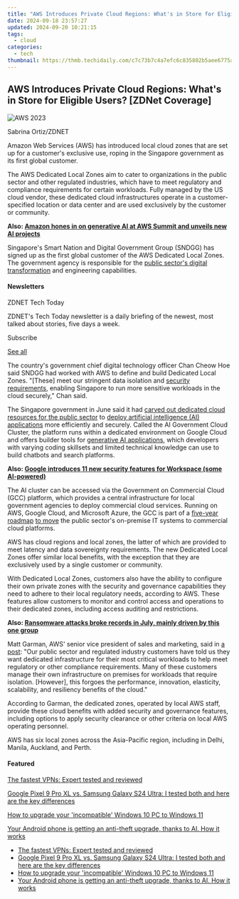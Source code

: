 ```yaml
---
title: "AWS Introduces Private Cloud Regions: What's in Store for Eligible Users? [ZDNet Coverage]"
date: 2024-09-18 23:57:27
updated: 2024-09-20 10:21:15
tags:
  - cloud
categories:
  - tech
thumbnail: https://thmb.techidaily.com/c7c73b7c4a7efc6c835802b5aee6775aac1b5aafcbc08ea28ac48bf90c458f91.jpg
---
```


## AWS Introduces Private Cloud Regions: What's in Store for Eligible Users? [ZDNet Coverage]

![AWS 2023](https://www.zdnet.com/a/img/resize/d5ec2e3a59753b559106de50a63fef2157b2bf96/2023/07/26/555753b7-65f1-4cac-b013-6d5c50a28bfc/img-7865.jpg?auto=webp&width=1280)

Sabrina Ortiz/ZDNET

Amazon Web Services (AWS) has introduced local cloud zones that are set up for a customer's exclusive use, roping in the Singapore government as its first global customer. 

The AWS Dedicated Local Zones aim to cater to organizations in the public sector and other regulated industries, which have to meet regulatory and compliance requirements for certain workloads. Fully managed by the US cloud vendor, these dedicated cloud infrastructures operate in a customer-specified location or data center and are used exclusively by the customer or community. 

**Also: [Amazon hones in on generative AI at AWS Summit and unveils new AI projects](https://www.zdnet.com/article/aws-hones-in-on-generative-ai-at-summit-and-unveils-new-ai-projects-here-are-the-highlights/)**

Singapore's Smart Nation and Digital Government Group (SNDGG) has signed up as the first global customer of the AWS Dedicated Local Zones. The government agency is responsible for the [public sector's digital transformation](https://www.zdnet.com/article/singapore-wants-widespread-ai-use-in-smart-nation-drive/) and engineering capabilities. 

#### Newsletters

ZDNET Tech Today

ZDNET's Tech Today newsletter is a daily briefing of the newest, most talked about stories, five days a week.

 Subscribe

[See all](https://www.zdnet.com/newsletters/)

The country's government chief digital technology officer Chan Cheow Hoe said SNDGG had worked with AWS to define and build Dedicated Local Zones. "\[These\] meet our stringent data isolation and [security requirements](https://www.zdnet.com/article/singapore-government-sees-rise-in-security-incidents-amid-increased-data-sharing/), enabling Singapore to run more sensitive workloads in the cloud securely," Chan said. 

The Singapore government in June said it had [carved out dedicated cloud resources for the public sector](https://www.zdnet.com/article/singapore-puts-ai-on-the-cloud-to-boost-public-sector-deployment/) to [deploy artificial intelligence (AI) applications](https://www.zdnet.com/article/singapore-launches-national-ai-schemes-adds-133m-investment-to-research/) more efficiently and securely. Called the AI Government Cloud Cluster, the platform runs within a dedicated environment on Google Cloud and offers builder tools for [generative AI applications](https://www.zdnet.com/article/singapore-looks-for-generative-ai-use-cases-with-sandbox-options/), which developers with varying coding skillsets and limited technical knowledge can use to build chatbots and search platforms. 

**Also: [Google introduces 11 new security features for Workspace (some AI-powered)](https://www.zdnet.com/article/google-introduces-11-new-security-features-for-workspace-some-ai-powered/)**

The AI cluster can be accessed via the Government on Commercial Cloud (GCC) platform, which provides a central infrastructure for local government agencies to deploy commercial cloud services. Running on AWS, Google Cloud, and Microsoft Azure, the GCC is part of a [five-year roadmap](https://www.developer.tech.gov.sg/products/categories/infrastructure-and-hosting/government-on-commercial-cloud/overview) [to move](https://www.zdnet.com/article/singapore-government-pushes-on-with-cloud-migration/) the public sector's on-premise IT systems to commercial cloud platforms. 

AWS has cloud regions and local zones, the latter of which are provided to meet latency and data sovereignty requirements. The new Dedicated Local Zones offer similar local benefits, with the exception that they are exclusively used by a single customer or community. 

With Dedicated Local Zones, customers also have the ability to configure their own private zones with the security and governance capabilities they need to adhere to their local regulatory needs, according to AWS. These features allow customers to monitor and control access and operations to their dedicated zones, including access auditing and restrictions.

**Also: [Ransomware attacks broke records in July, mainly driven by this one group](https://www.zdnet.com/article/ransomware-attacks-broke-records-in-july-mainly-driven-by-this-one-group/)**

Matt Garman, AWS' senior vice president of sales and marketing, said in [a post](https://buy.geni.us/Proxy.ashx?TSID=368250&GR%5FURL=https%3A%2F%2Faws.amazon.com%2Fblogs%2Fsecurity%2Faws-digital-sovereignty-pledge-announcing-new-dedicated-infrastructure-options%2F%3Ftag%3Dzd-buy-button-20%26ascsubtag%3D%5F%5FCOM%5FCLICK%5FID%5F%5F%7C8670197c-0394-47f2-8b22-227e5b03e97b%7Cdtp&dtb=1): "Our public sector and regulated industry customers have told us they want dedicated infrastructure for their most critical workloads to help meet regulatory or other compliance requirements. Many of these customers manage their own infrastructure on premises for workloads that require isolation. \[However\], this forgoes the performance, innovation, elasticity, scalability, and resiliency benefits of the cloud."

According to Garman, the dedicated zones, operated by local AWS staff, provide these cloud benefits with added security and governance features, including options to apply security clearance or other criteria on local AWS operating personnel. 

AWS has six local zones across the Asia-Pacific region, including in Delhi, Manila, Auckland, and Perth.

#### Featured

[The fastest VPNs: Expert tested and reviewed](https://www.zdnet.com/article/fastest-vpn/ "The fastest VPNs: Expert tested and reviewed")

[Google Pixel 9 Pro XL vs. Samsung Galaxy S24 Ultra: I tested both and here are the key differences](https://www.zdnet.com/article/google-pixel-9-pro-xl-vs-samsung-galaxy-s24-ultra/ "Google Pixel 9 Pro XL vs. Samsung Galaxy S24 Ultra: I tested both and here are the key differences")

[How to upgrade your 'incompatible' Windows 10 PC to Windows 11](https://www.zdnet.com/article/how-to-upgrade-your-incompatible-windows-10-pc-to-windows-11/ "How to upgrade your 'incompatible' Windows 10 PC to Windows 11")

[Your Android phone is getting an anti-theft upgrade, thanks to AI. How it works](https://www.zdnet.com/article/your-android-phone-is-getting-an-anti-theft-upgrade-thanks-to-ai-how-it-works/ "Your Android phone is getting an anti-theft upgrade, thanks to AI. How it works")

* [The fastest VPNs: Expert tested and reviewed](https://www.zdnet.com/article/fastest-vpn/ "The fastest VPNs: Expert tested and reviewed")
* [Google Pixel 9 Pro XL vs. Samsung Galaxy S24 Ultra: I tested both and here are the key differences](https://www.zdnet.com/article/google-pixel-9-pro-xl-vs-samsung-galaxy-s24-ultra/ "Google Pixel 9 Pro XL vs. Samsung Galaxy S24 Ultra: I tested both and here are the key differences")
* [How to upgrade your 'incompatible' Windows 10 PC to Windows 11](https://www.zdnet.com/article/how-to-upgrade-your-incompatible-windows-10-pc-to-windows-11/ "How to upgrade your 'incompatible' Windows 10 PC to Windows 11")
* [Your Android phone is getting an anti-theft upgrade, thanks to AI. How it works](https://www.zdnet.com/article/your-android-phone-is-getting-an-anti-theft-upgrade-thanks-to-ai-how-it-works/ "Your Android phone is getting an anti-theft upgrade, thanks to AI. How it works")

<ins class="adsbygoogle"
     style="display:block"
     data-ad-format="autorelaxed"
     data-ad-client="ca-pub-7571918770474297"
     data-ad-slot="1223367746"></ins>



<ins class="adsbygoogle"
     style="display:block"
     data-ad-client="ca-pub-7571918770474297"
     data-ad-slot="8358498916"
     data-ad-format="auto"
     data-full-width-responsive="true"></ins>
